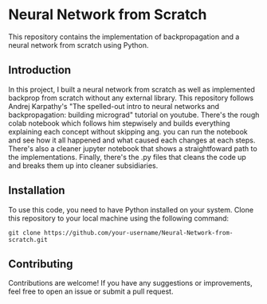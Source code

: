 # Neural Network from Scratch

This repository contains the implementation of backpropagation and a neural network from scratch using Python.

## Introduction
In this project, I built a neural network from scratch as well as implemented backprop from scratch without any external library. This repository follows Andrej Karpathy's "The spelled-out intro to neural networks and backpropagation: building micrograd" tutorial on youtube. 
There's the rough colab notebook which follows him stepwisely and builds everything explaining each concept without skipping ang. you can run the notebook and see how it all happened and what caused each changes at each steps.
There's also a cleaner jupyter notebook that shows a straightfoward path to the implementations. 
Finally, there's the .py files that cleans the code up and breaks them up into cleaner subsidiaries. 

## Installation
To use this code, you need to have Python installed on your system. Clone this repository to your local machine using the following command:

```
git clone https://github.com/your-username/Neural-Network-from-scratch.git
```

## Contributing
Contributions are welcome! If you have any suggestions or improvements, feel free to open an issue or submit a pull request.